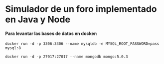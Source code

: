 # Simulador de un foro implementado en Java y Node

#### Para levantar las bases de datos en docker:

``docker run -d -p 3306:3306 --name mysqldb -e MYSQL_ROOT_PASSWORD=pass mysql:8``

``docker run -d -p 27017:27017 --name mongodb mongo:5.0.3``